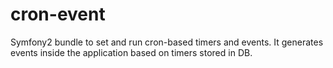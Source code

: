 # cron-event
Symfony2 bundle to set and run cron-based timers and events. It generates events inside the application based on timers stored in DB.

